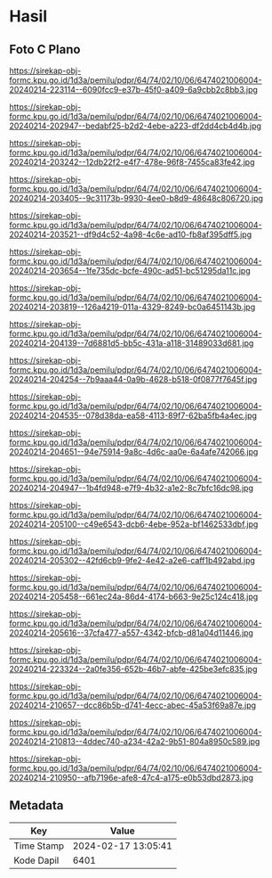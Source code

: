 # Hasil

## Foto C Plano

https://sirekap-obj-formc.kpu.go.id/1d3a/pemilu/pdpr/64/74/02/10/06/6474021006004-20240214-223114--6090fcc9-e37b-45f0-a409-6a9cbb2c8bb3.jpg

https://sirekap-obj-formc.kpu.go.id/1d3a/pemilu/pdpr/64/74/02/10/06/6474021006004-20240214-202947--bedabf25-b2d2-4ebe-a223-df2dd4cb4d4b.jpg

https://sirekap-obj-formc.kpu.go.id/1d3a/pemilu/pdpr/64/74/02/10/06/6474021006004-20240214-203242--12db22f2-e4f7-478e-96f8-7455ca83fe42.jpg

https://sirekap-obj-formc.kpu.go.id/1d3a/pemilu/pdpr/64/74/02/10/06/6474021006004-20240214-203405--9c31173b-9930-4ee0-b8d9-48648c806720.jpg

https://sirekap-obj-formc.kpu.go.id/1d3a/pemilu/pdpr/64/74/02/10/06/6474021006004-20240214-203521--df9d4c52-4a98-4c6e-ad10-fb8af395dff5.jpg

https://sirekap-obj-formc.kpu.go.id/1d3a/pemilu/pdpr/64/74/02/10/06/6474021006004-20240214-203654--1fe735dc-bcfe-490c-ad51-bc51295da11c.jpg

https://sirekap-obj-formc.kpu.go.id/1d3a/pemilu/pdpr/64/74/02/10/06/6474021006004-20240214-203819--126a4219-011a-4329-8249-bc0a6451143b.jpg

https://sirekap-obj-formc.kpu.go.id/1d3a/pemilu/pdpr/64/74/02/10/06/6474021006004-20240214-204139--7d6881d5-bb5c-431a-a118-31489033d681.jpg

https://sirekap-obj-formc.kpu.go.id/1d3a/pemilu/pdpr/64/74/02/10/06/6474021006004-20240214-204254--7b9aaa44-0a9b-4628-b518-0f0877f7645f.jpg

https://sirekap-obj-formc.kpu.go.id/1d3a/pemilu/pdpr/64/74/02/10/06/6474021006004-20240214-204535--078d38da-ea58-4113-89f7-62ba5fb4a4ec.jpg

https://sirekap-obj-formc.kpu.go.id/1d3a/pemilu/pdpr/64/74/02/10/06/6474021006004-20240214-204651--94e75914-9a8c-4d6c-aa0e-6a4afe742066.jpg

https://sirekap-obj-formc.kpu.go.id/1d3a/pemilu/pdpr/64/74/02/10/06/6474021006004-20240214-204947--1b4fd948-e7f9-4b32-a1e2-8c7bfc16dc98.jpg

https://sirekap-obj-formc.kpu.go.id/1d3a/pemilu/pdpr/64/74/02/10/06/6474021006004-20240214-205100--c49e6543-dcb6-4ebe-952a-bf1462533dbf.jpg

https://sirekap-obj-formc.kpu.go.id/1d3a/pemilu/pdpr/64/74/02/10/06/6474021006004-20240214-205302--42fd6cb9-9fe2-4e42-a2e6-caff1b492abd.jpg

https://sirekap-obj-formc.kpu.go.id/1d3a/pemilu/pdpr/64/74/02/10/06/6474021006004-20240214-205458--661ec24a-86d4-4174-b663-9e25c124c418.jpg

https://sirekap-obj-formc.kpu.go.id/1d3a/pemilu/pdpr/64/74/02/10/06/6474021006004-20240214-205616--37cfa477-a557-4342-bfcb-d81a04d11446.jpg

https://sirekap-obj-formc.kpu.go.id/1d3a/pemilu/pdpr/64/74/02/10/06/6474021006004-20240214-223324--2a0fe356-652b-46b7-abfe-425be3efc835.jpg

https://sirekap-obj-formc.kpu.go.id/1d3a/pemilu/pdpr/64/74/02/10/06/6474021006004-20240214-210657--dcc86b5b-d741-4ecc-abec-45a53f69a87e.jpg

https://sirekap-obj-formc.kpu.go.id/1d3a/pemilu/pdpr/64/74/02/10/06/6474021006004-20240214-210813--4ddec740-a234-42a2-9b51-804a8950c589.jpg

https://sirekap-obj-formc.kpu.go.id/1d3a/pemilu/pdpr/64/74/02/10/06/6474021006004-20240214-210950--afb7196e-afe8-47c4-a175-e0b53dbd2873.jpg


## Metadata

| Key        | Value               |
| ---------- | ------------------- |
| Time Stamp | 2024-02-17 13:05:41 |
| Kode Dapil | 6401                |




